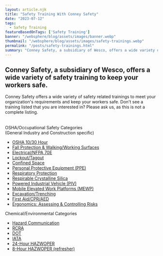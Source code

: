 ```yaml
---
layout: article.njk
title: "Safety Training With Conney Safety"
date: "2023-07-12"
tags:
  - Safety Training
featureBasedOnTags: ['Safety Training']
banner: "/websphere/blog/assets/images/banner.webp"
thumbnail: "/websphere/blog/assets/images/safety-trainings.webp"
permalink: "/posts/safety-trainings.html"
summary: "Conney Safety, a subsidiary of Wesco, offers a wide variety of safety training to keep your workers safe."
---
```


<h2 class="intro">Conney Safety, a subsidiary of Wesco, offers a wide variety of safety training to keep your workers safe.</h2>
Conney Safety offers a wide variety of safety related trainings to meet your organization's requirements and keep your workers safe. Don't see a training listed that you are interested in? Please ask us, as this is not a complete listing.
<br><br>
<br>
OSHA/Occupational Safety Categories
<br>
(General Industry and Construction specific)
<ul>
<li><a href="https://info.conney.com/article/27294/103847/osha-10-and-30hour-outreach-training">OSHA 10/30 Hour</a></li>
<li><a href="https://conney.com/websphere/blog/posts/fall-protection-walking-working-surfaces-training.html">Fall Protection &amp; Walking/Working Surfaces</a></li>
<li><a href="https://www.conney.com/websphere/blog/posts/electrical-nfpa-70e-training.html">Electrical/NFPA 70E</a></li>
<li><a href="https://info.conney.com/27294/kb/article/103853/lockout-tagout-training">Lockout/Tagout</a></li>
<li><a href="https://www.conney.com/websphere/blog/posts/confined-space-training.html">Confined Space</a></li>
<li><a href="https://conney.com/websphere/blog/posts/personal-protective-equipmentppe-training.html">Personal Protective Equipment (PPE)</a></li>
<li><a href="https://info.conney.com/27294/kb/article/103856/respiratory-protection-training">Respiratory Protection</a></li>
<li><a href="https://conney.com/websphere/blog/posts/respirable-crystalline-silica-training.html">Respirable Crystalline Silica</a></li>
<li><a href="https://www.conney.com/websphere/blog/posts/powered-industrial-truck-training-piv.html">Powered Industrial Vehicle (PIV)</a></li>
<li><a href="https://conney.com/websphere/blog/posts/mobile-elevated-work-platform-training.html">Mobile Elevated Work Platforms (MEWP)</a></li>
<li><a href="https://conney.com/websphere/blog/posts/excavation-trenching-training.html">Excavation/Trenching</a></li>
<li><a href="https://conney.com/websphere/blog/posts/first-aid-cpr-aed-training.html/first-aid-cpr-aed-training">First Aid/CPR/AED</a></li>
<li><a href="https://info.conney.com/27294/kb/article/103862/ergonomics-assessing-controlling-risks">Ergonomics: Assessing &amp; Controlling Risks</a></li>
</ul>
Chemical/Environmental Categories 
<ul>
<li><a href="https://info.conney.com/27294/kb/article/103863/hazard-communication-ghs-training">Hazard Communication</a></li>
<li><a href="https://info.conney.com/27294/kb/article/103864/rcra">RCRA</a></li>
<li><a href="https://info.conney.com/27294/kb/article/103865/dot">DOT</a></li>
<li><a href="https://conney.com/websphere/blog/posts/iata-training.html">IATA</a></li>
<li><a href="https://conney.com/websphere/blog/posts/hazardous-waste-operations-emergency-response-hazwoper-24-hour.html/hazardous-waste-operations-emergency-response-hazwoper-24-hour">24-Hour HAZWOPER</a></li>
<li><a href="https://conney.com/websphere/blog/posts/hazardous-waste-operations-emergency-response-hazpower-8-hour-training.html">8-Hour HAZWOPER (refresher)</a></li>
</ul>
<br>